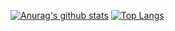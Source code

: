 [![Anurag's github stats](https://github-readme-stats.vercel.app/api?username=tpofd)](https://github.com/tpofd/github-readme-stats)
[![Top Langs](https://github-readme-stats.vercel.app/api/top-langs/?username=tpofd&layout=compact&hide=ShaderLab)](https://github.com/tpofd/github-readme-stats)
